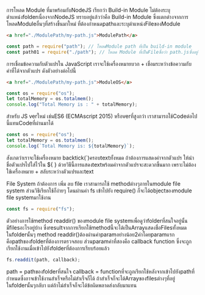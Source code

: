 การโหลด Module ที่มาพร้อมกับNodeJS เรียกว่า Build-in Module ไม่ต้องระบุตำแหน่งfolderเนื่องจากNodeJS ทราบอยู่แล้วว่าคือ Build-in Module ซึ่งแตกต่างจากการโหลดModuleอื่นๆที่สร้างขึ้นมาใหม่ ที่ต้องกำหนดpathและระบุตำแหน่งFileของModule

```html
<a href="./ModulePath/my-path.js">ModulePath</a>
```

```js
const path = require("path"); // โหลดModule path ที่เป็น build-in module
const path01 = require("./path"); // โหลด Module ที่เป็นFileชื่อว่า path.jsซึ่งอยู่ในfolderเดียวกัน
```

การเชื่อมข้อความกับตัวแปรใน JavaScript เราจะใช้เครื่องหมายบวก + เชื่อมระหว่างข้อความกับค่าที่ได้จากตัวแปร ดังตัวอย่างต่อไปนี้

```html
<a href="./ModulePath/my-path.js">ModuleOS</a>
```

```js
const os = require("os");
let totalMemory = os.totalmem();
console.log("Total Memory is : " + totalMemory);
```

สำหรับ JS verใหม่ เช่นES6 (ECMAscript 2015) หรือverที่สูงกว่า เราสามารถใช้Codeต่อไปนี้แทนCodeที่ผ่านมาได้

```js
const os = require("os");
let totalMemory = os.totalmem();
console.log(`Total Memory is: ${totalMemory}`);
```

สังเกตว่าเราจะใช้เครื่องหมาย backtick(`)ครอบtextทั้งหมด ถ้าต้องการแสดงค่าจากตัวแปร ให้นำชื่อตัวแปรไปใส่ไว้ใน ${ } ด้วยวิธีนี้การแสดงtextพร้อมค่าจากตัวแปรจะสะดวกขึ้นมาก เพราะไม่ต้องใช้เครื่องหมาย + สลับระหว่างตัวแปรและtext

File System
ถ้าต้องการ เพิ่ม ลบ file เราสามารถใช้ methodต่างๆภายในmodule file system
ส่วนวิธีเรียกใช้ก็ง่ายๆ โดนผ่านค่า fs เข้าไปยัง require() ก็จะได้objectของmodule file systemมาใช้งาน

```js
const fs = require("fs");
```

ตัวอย่างการใช้method readdir() ของmodule file systemเพื่อดูว่าfolderที่สนใจอยู่นั้นมีfilesอะไรอยู่บ้าง ซึ่งresultจากการเรียกใช้methodนี้จะได้เป็นArrayแสดงชื่อFilesทั้งหมดในfolderนั้นๆ
method readdir()ต้องผ่านค่าparamอย่างน้อย2ค่าโดยparamแรกคือpathของfolderที่ต้องการตรวจสอบ ส่วนparamค่าที่สองคือ callback function ซึ่งจะถูกเรียกใช้งานเมื่อเข้าไปยังfolderที่ต้องการเรียบร้อยแล้ว

```js
fs.readdit(path, callback);
```

path = pathของfolderที่สนใจ
callback = functionที่จะถูกเรียกใช้หลังจากเข้าไปยังpathที่กำหนดซึ่งอาจเข้าใช้งานสำเร็จหรือไม่สำเร็จก็ได้ ถ้าสำเร็จก็จะได้Arrayของfilesต่างๆที่อยู่ในfolderนั้นๆกลับา แต่ถ้าไม่สำเร็จก็จะได้ข้อผิดพลาดส่งกลับมาแทน
